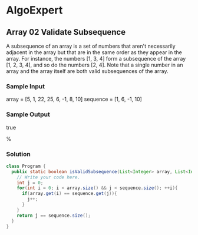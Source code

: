 # AlgoExpert
## Array 02 Validate Subsequence
A subsequence of an array is a set of numbers that aren't necessarily adjacent in the array but that are in the same order as they appear in the array. For instance, the numbers [1, 3, 4] form a subsequence of the array [1, 2, 3, 4], and so do the numbers [2, 4]. Note that a single number in an array and the array itself are both valid subsequences of the array.

### Sample Input
array = [5, 1, 22, 25, 6, -1, 8, 10]
sequence = [1, 6, -1, 10]
### Sample Output
true

%

### Solution

```java
class Program {
  public static boolean isValidSubsequence(List<Integer> array, List<Integer> sequence) {
    // Write your code here.
    int j = 0;
    for(int i = 0; i < array.size() && j < sequence.size(); ++i){
      if(array.get(i) == sequence.get(j)){
        j++;
      }
    }
    return j == sequence.size();
  }
}
```
